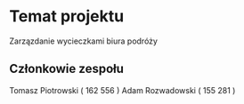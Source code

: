 # Temat projektu
Zarzązdanie wycieczkami biura podróży

## Członkowie zespołu
Tomasz Piotrowski ( 162 556 )
Adam Rozwadowski ( 155 281 )
